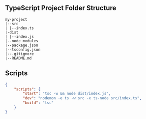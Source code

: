 ## TypeScript Project Folder Structure

```
my-project
|--src
| |--index.ts
|-dist
| |--index.js
|--node_modules
|--package.json
|--tsconfig.json
|--.gitignore
|--README.md
```

## Scripts

```json
{
	"scripts": {
		"start": "tsc -w && node dist/index.js",
		"dev": "nodemon -e ts -w src -x ts-node src/index.ts",
		"build": "tsc"
	}
}
```
